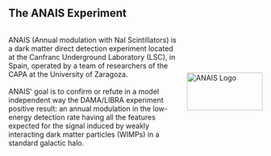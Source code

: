 <!--
**ANAISexperiment/ANAISexperiment** is a ✨ _special_ ✨ repository because its `README.md` (this file) appears on your GitHub profile.

Here are some ideas to get you started:

- 🔭 I’m currently working on ...
- 🌱 I’m currently learning ...
- 👯 I’m looking to collaborate on ...
- 🤔 I’m looking for help with ...
- 💬 Ask me about ...
- 📫 How to reach me: ...
- 😄 Pronouns: ...
- ⚡ Fun fact: ...
-->

<h2 align="left">The ANAIS Experiment</h2>

<div style="display: flex; align-items: center; justify-content: space-between;">
  <p style="flex: 1; margin-right: 20px;">
    ANAIS (Annual modulation with NaI Scintillators) is a dark matter direct detection experiment located at the Canfranc Underground Laboratory (LSC), in Spain, operated by a team of researchers of the CAPA at the University of Zaragoza. <br><br>
    ANAIS' goal is to confirm or refute in a model independent way the DAMA/LIBRA experiment positive result: an annual modulation in the low-energy detection rate having all the features expected for the signal induced by weakly interacting dark matter particles (WIMPs) in a standard galactic halo.
  </p>
  <img src="https://github.com/user-attachments/assets/553b25d8-b1ba-4e6b-80b2-94535ad9b811" alt="ANAIS Logo" width="150" height="75" />
</div>
